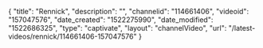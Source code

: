 {
    "title": "Rennick",
    "description": "",
    "channelid": "114661406",
    "videoid": "157047576",
    "date_created": "1522275990",
    "date_modified": "1522686325",
    "type": "captivate",
    "layout": "channelVideo",
    "url": "\/latest-videos\/rennick\/114661406-157047576"
}